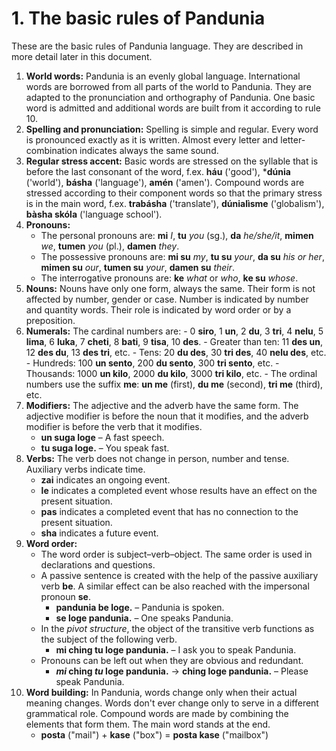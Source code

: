 
# 1. The basic rules of Pandunia

These are the basic rules of Pandunia language.
They are described in more detail later in this document.

1. **World words:**
   Pandunia is an evenly global language.
   International words are borrowed from all parts of the world to Pandunia.
   They are adapted to the pronunciation and orthography of Pandunia.
   One basic word is admitted and additional words are built from it according to rule 10.
2. **Spelling and pronunciation:**
   Spelling is simple and regular.
   Every word is pronounced exactly as it is written.
   Almost every letter and letter-combination indicates always the same sound.
3. **Regular stress accent:**
   Basic words are stressed on the syllable that is before the last consonant of the word, f.ex.
   **háu** ('good'), ***dúnia** ('world'), **básha** ('language'), **amén** ('amen').
   Compound words are stressed according to their component words so that the primary stress is in the main word, f.ex.
   **trabásha** ('translate'), **dúnialìsme** ('globalism'), **bàsha skóla** ('language school').
4. **Pronouns:**
    - The personal pronouns are:
     **mi** _I_, **tu** _you_ (sg.), **da** _he/she/it_,
     **mimen** _we_, **tumen** _you_ (pl.), **damen** _they_.
    - The possessive pronouns are:
      **mi su** _my_, **tu su** _your_, **da su** _his or her_,
      **mimen su** _our_, **tumen su** _your_, **damen su** _their_.
     - The interrogative pronouns are: **ke** _what_ or _who_, **ke su** _whose_.
5. **Nouns:**
   Nouns have only one form, always the same.
   Their form is not affected by number, gender or case.
   Number is indicated by number and quantity words.
   Their role is indicated by word order or by a preposition.
6. **Numerals:**
   The cardinal numbers are:
       - 0 **siro**, 1 **un**, 2 **du**, 3 **tri**, 4 **nelu**, 5 **lima**, 6 **luka**,
         7 **cheti**, 8 **bati**, 9 **tisa**, 10 **des**.
       - Greater than ten: 11 **des un**, 12 **des du**, 13 **des tri**, etc.
       - Tens: 20 **du des**, 30 **tri des**, 40 **nelu des**, etc.
       - Hundreds: 100 **un sento**, 200 **du sento**, 300 **tri sento**, etc.
       - Thousands: 1000 **un kilo**, 2000 **du kilo**, 3000 **tri kilo**, etc.
       - The ordinal numbers use the suffix **me**:
         **un me** (first), **du me** (second), **tri me** (third), etc.
7. **Modifiers:**
   The adjective and the adverb have the same form.
   The adjective modifier is before the noun that it modifies,
   and the adverb modifier is before the verb that it modifies.
    - **un suga loge**
      – A fast speech.
    - **tu suga loge.**
      – You speak fast.
8. **Verbs:**
   The verb does not change in person, number and tense.
   Auxiliary verbs indicate time.
    - **zai** indicates an ongoing event.
    - **le** indicates a completed event whose results have an effect on the present situation.
    - **pas** indicates a completed event that has no connection to the present situation.
    - **sha** indicates a future event.
9. **Word order:**
    - The word order is subject–verb–object.
      The same order is used in declarations and questions.
    - A passive sentence is created with the help of the passive auxiliary verb **be**.
      A similar effect can be also reached with the impersonal pronoun **se**.
        - **pandunia be loge.**
          – Pandunia is spoken.
        - **se loge pandunia.**
          – One speaks Pandunia.
    - In the _pivot structure_, the object of the transitive verb
      functions as the subject of the following verb.
        - **mi ching tu loge pandunia.**
          – I ask you to speak Pandunia.
    - Pronouns can be left out when they are obvious and redundant.
        - **_mi_ ching _tu_ loge pandunia.**
          → **ching loge pandunia.**
          – Please speak Pandunia.
10. **Word building:**
   In Pandunia, words change only when their actual meaning changes.
   Words don't ever change only to serve in a different grammatical role.
   Compound words are made by combining the elements that form them.
   The main word stands at the end.
    - **posta**
      ("mail") +
      **kase**
      ("box") =
      **posta kase**
      ("mailbox")

